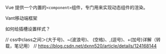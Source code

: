 
Vue 提供一个内置的`<component>`组件，专门用来实现动态组件的渲染。

Vant移动端框架

<!-- TODO -->
如何给插槽设置样式？


// css中class之间＞(大于号)、~(波浪号)、 (空格)、,(逗号)、+(加号)详解（转载，笔记用）
// https://blog.csdn.net/dxnn520/article/details/124168144

